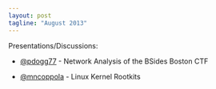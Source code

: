 ```yaml
---
layout: post
tagline: "August 2013"
---
```


Presentations/Discussions:

* [@pdogg77](https://twitter.com/pdogg77) - Network Analysis of the BSides Boston CTF

* [@mncoppola](https://twitter.com/mncoppola) - Linux Kernel Rootkits
